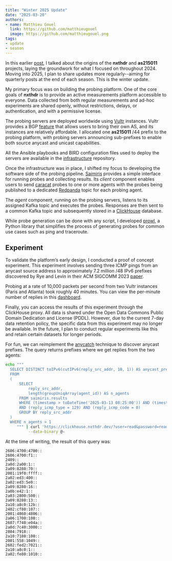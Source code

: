 ```yaml
---
title: "Winter 2025 Update"
date: "2025-03-20"
authors:
- name: Matthieu Gouel
  link: https://github.com/matthieugouel
  image: https://github.com/matthieugouel.png
tags:
- update
- season
---
```


In this earlier [post](/blog/2025/01/genesis-infrastructure/), I talked about the origins of the **nxthdr** and **as215011** projects, laying the groundwork for what I focused on throughout 2024. Moving into 2025, I plan to share updates more regularly--aiming for quarterly posts at the end of each season. This is the winter update.

<!--more-->

My primary focus was on building the probing platform. One of the core goals of **nxthdr** is to provide an active measurements platform accessible to everyone. Data collected from both regular measurements and ad-hoc experiments are shared openly, without restrictions, delays, or authentication, and with a permissive license.

The probing servers are deployed worldwide using [Vultr](https://www.vultr.com/) instances. Vultr provides a BGP [feature](https://www.vultr.com/features/bgp/) that allows users to bring their own AS, and its instances are relatively affordable. I allocated one **as215011** /44 prefix to the probing platform, with probing servers announcing sub-prefixes to enable both source anycast and unicast capabilities.

All the Ansible playbooks and BIRD configuration files used to deploy the servers are available in the [infrastructure](https://github.com/nxthdr/infrastructure) repository.

Once the infrastructure was in place, I shifted my focus to developing the software side of the probing pipeline. [Saimiris](https://github.com/nxthdr/saimiris) provides a simple interface for running probes and collecting results. Its *client* component enables users to send [caracat](https://github.com/maxmouchet/caracat) probes to one or more agents with the probes being published to a dedicated [Redpanda](https://www.redpanda.com/) topic for each probing agent.

The *agent* component, running on the probing servers, listens to its assigned Kafka topic and executes the probes. Responses are then sent to a common Kafka topic and subsequently stored in a [ClickHouse](https://clickhouse.com/) database.

While probe generation can be done with any script, I developed [prowl](https://github.com/nxthdr/prowl), a Python library that simplifies the process of generating probes for common use cases such as ping and traceroute.

## Experiment

To validate the platform’s early design, I conducted a proof of concept experiment. This experiment involves sending three ICMP pings from an anycast source address to approximately 7.2 million /48 IPv6 prefixes discovered by Rye and Levin in their ACM SIGCOMM 2023 [paper](https://v6-research.cs.umd.edu/papers/v6_sigcomm23.pdf).

Probing at a rate of 10,000 packets per second from two Vultr instances (Paris and Atlanta) took roughly 40 minutes. You can view the per-minute number of replies in this [dashboard](https://grafana.nxthdr.dev/d/defi1poeecykgf/saimiris?orgId=2&from=2025-03-13T08:23:08.228Z&to=2025-03-13T09:05:59.573Z&timezone=browser).

Finally, you can access the results of this experiment through the ClickHouse proxy. All data is shared under the Open Data Commons Public Domain Dedication and License (PDDL). However, due to the current 7-day data retention policy, the specific data from this experiment may no longer be available. In the future, I plan to conduct regular experiments like this and retain certain datasets for longer periods.

For fun, we can reimplement the [anycatch](https://github.com/benjojo/AnyCatch) technique to discover anycast prefixes. The query returns prefixes where we get replies from the two agents:

```sh
echo """
  SELECT DISTINCT toIPv6(cutIPv6(reply_src_addr, 10, 1)) AS anycast_prefix
  FROM
  (
      SELECT
          reply_src_addr,
          length(groupUniqArray(agent_id)) AS n_agents
      FROM saimiris.results
      WHERE (timestamp > toDateTime('2025-03-13 08:25:00')) AND (timestamp < toDateTime('2025-03-13 09:05:00'))
      AND (reply_icmp_type = 129) AND (reply_icmp_code = 0)
      GROUP BY reply_src_addr
  )
  WHERE n_agents > 1
     """ | curl 'https://clickhouse.nxthdr.dev/?user=read&password=read' \
          --data-binary @-
```


At the time of writing, the result of this query was:

```
2606:4700:4700::
2606:4700:f1::
2409::
2a0d:2a00:1::
2a09:8280:70::
2001:19f0:ffff::
2a02:ed3:400::
2a02:ed3:5e0::
2a09:8280:16::
2a0b:e42:1::
2a03:2800:500::
2a09:8280:13::
2a10:a8c0:12b::
2402:cf80:107::
2001:4860:4806::
2a06:1700:100::
2607:f740:e04a::
2a0d:7c40:3000::
2804:7918::
2a10:7180:100::
2001:558:1049::
2602:fed2:7021::
2a10:a8c0:1::
2a02:fe80:1010::
```
